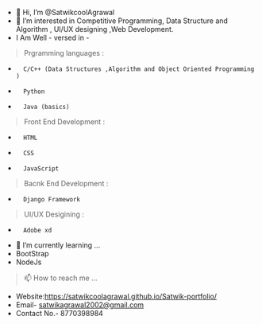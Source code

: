 - 👋 Hi, I’m @SatwikcoolAgrawal
- 👀 I’m interested in Competitive Programming, Data Structure and Algorithm , UI/UX designing ,Web Development.
- I Am Well - versed in -

> Prgramming languages : 
-       C/C++ (Data Structures ,Algorithm and Object Oriented Programming ) 
-       Python
-       Java (basics)

> Front End Development :
-		HTML
-		CSS
-		JavaScript

> Bacnk End Development :
-		Django Framework

> UI/UX Desigining :
-		Adobe xd

- 🌱 I’m currently learning ...
- 	BootStrap
- 	NodeJs
	
> 📫 How to reach me ...
- Website:https://satwikcoolagrawal.github.io/Satwik-portfolio/
- 	Email- satwikagrawal2002@gmail.com
- 	Contact No.- 8770398984

<!---
SatwikcoolAgrawal/SatwikcoolAgrawal is a ✨ special ✨ repository because its `README.md` (this file) appears on your GitHub profile.
You can click the Preview link to take a look at your changes.
--->
